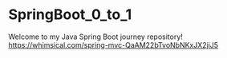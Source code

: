 # SpringBoot_0_to_1
Welcome to my Java Spring Boot journey repository! 
https://whimsical.com/spring-mvc-QaAM22bTvoNbNKxJX2jiJ5
